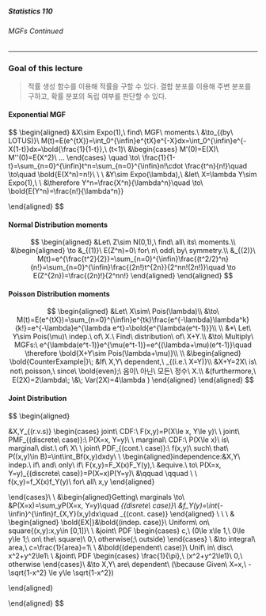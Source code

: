 ##### Statistics 110

###### MGFs Continued

---



### Goal of this lecture

> 적률 생성 함수를 이용해 적률을 구할 수 있다. 결합 분포를 이용해 주변 분포를 구하고, 확률 분포의 독립 여부를 판단할 수 있다.







#### Exponential MGF

$$
\begin{aligned}
&X\sim Expo(1),\ find\ MGF\ moments.\\
&\to_{(by\ LOTUS)}\ M(t)=E(e^{tX})=\int_0^{\infin}e^{tX}e^{-X}dx=\int_0^{\infin}e^{-X(1-t)}dx=\bold{\frac{1}{1-t}},\ (t<1)\\
&\begin{cases}
M'(0)=E(X)\\
M''(0)=E(X^2)\\
...
\end{cases}
\quad \to\ \frac{1}{1-t}=\sum_{n=0}^{\infin}t^n=\sum_{n=0}^{\infin}n!\cdot \frac{t^n}{n!}\quad \to\quad  \bold{E(X^n)=n!}\\
\\
\\
&Y\sim Expo(\lambda),\\
&let\ X=\lambda Y\sim Expo(1),\\
\\
&\therefore Y^n=\frac{X^n}{\lambda^n}\quad \to\ \bold{E(Y^n)=\frac{n!}{\lambda^n}}

\end{aligned}
$$







#### Normal Distribution moments

$$
\begin{aligned}
&Let\ Z\sim N(0,1),\ find\ all\ its\ moments.\\
&\begin{aligned}
\to &_{(1)}\ E(Z^n)=0\ for\ n\ odd\ by\ symmetry.\\
&_{(2)}\ M(t)=e^{\frac{t^2}{2}}=\sum_{n=0}^{\infin}\frac{(t^2/2)^n}{n!}=\sum_{n=0}^{\infin}\frac{(2n!)t^{2n}}{2^nn!(2n!)}\quad \to E(Z^{2n})=\frac{(2n)!}{2^nn!}
\end{aligned}
\end{aligned}
$$







#### Poisson Distribution moments

$$
\begin{aligned}
&Let\ X\sim\ Pois(\lambda)\\
&\to\ M(t)=E(e^{tX})=\sum_{n=0}^{\infin}e^{tk}\frac{e^{-\lambda}\lambda^k}{k!}=e^{-\lambda}e^{\lambda e^t}=\bold{e^{\lambda(e^t-1)}}\\
\\
&*\ Let\ Y\sim Pois(\mu)\ indep.\ of\ X.\ Find\ distribution\ of\ X+Y.\\
&\to\ Multiply\ MGFs:\ e^{\lambda(e^t-1)}e^{\mu(e^t-1)}=e^{(\lambda+\mu)(e^t-1)}\quad \therefore \bold{X+Y\sim Pois(\lambda+\mu)}\\
\\
&\begin{aligned}
\bold{CounterExample|}\; &If\ X,Y\ dependent,\ _{(i.e.\ X=Y)}\\
&X+Y=2X\ is\ not\ poisson,\ since\ \bold{even};\ 음이\ 아닌\ 모든\ 정수\ X.\\
&(furthermore,\ E(2X)=2\lambda\; \&\; Var(2X)=4\lambda )
\end{aligned}
\end{aligned}
$$







#### Joint Distribution

$$
\begin{aligned}

&X,Y_{(r.v.s)}
\begin{cases}
joint\ CDF:\ F(x,y)=P(X\le x, Y\le y)\\
\\
joint\ PMF_{(discrete\ case)}:\ P(X=x, Y=y)\\
\\
marginal\ CDF:\ P(X\le x)\ is\ marginal\ dist.\ of\ X\\
\\
joint\ PDF_{(cont.\ case)}:\ f(x,y)\ such\ that\ P((x,y)\in B)=\int\int_Bf(x,y)dxdy\\
\\
\begin{aligned}independence:&X,Y\ indep.\ if\ and\ only\ if\ F(x,y)=F_X(x)F_Y(y),\\ &equive.\ to\ P(X=x, Y=y)_{(discrete\ case)}=P(X=x)P(Y=y)\\ &\qquad \qquad \ \ f(x,y)=f_X(x)f_Y(y)\ for\ all\ x,y \end{aligned}

\end{cases}\\
\\
&\begin{aligned}Getting\ marginals \to\ &P(X=x)=\sum_yP(X=x, Y=y)\quad _{(disrete\ case)}\\
&f_Y(y)=\int_{-\infin}^{\infin}f_{X,Y}(x,y)dx\quad _{(cont. case)}
\end{aligned}
\\
\\
\\
&
\begin{aligned}
\bold{EX|}&\bold{(indep. case)}\ Uniform\ on\ square\{(x,y):x,y\in [0,1]\}\\
\\
&joint\ PDF 
\begin{cases}
c,\ (0\le x\le 1,\ 0\le y\le 1;\ on\ the\ square)\\
0,\ otherwise(;\ outside)
\end{cases}
\\
&\to integral\ area,\ c=\frac{1}{area}=1\\
\\
&\bold{(dependent\ case)}\ Unif\ in\ disc\ x^2+y^2\le1\\
\\
&joint\ PDF
\begin{cases}
\frac{1}{\pi},\ (x^2+y^2\le1)\\
0,\ otherwise
\end{cases}\\
&\to X,Y\ are\ dependent\ (\because Given\ X=x,\ -\sqrt{1-x^2} \le y\le \sqrt{1-x^2})

\end{aligned}

\end{aligned}
$$